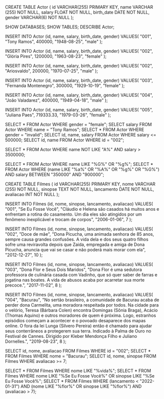 CREATE TABLE Actor (
    id VARCHAR(255) PRIMARY KEY,
    name VARCHAR (255) NOT NULL,
    salary FLOAT NOT NULL,
    birth_date DATE NOT NULL,
    gender VARCHAR(6) NOT NULL
);

SHOW DATABASES;
SHOW TABLES;
DESCRIBE Actor;

INSERT INTO Actor (id, name, salary, birth_date, gender)
VALUES(
  "001", 
  "Tony Ramos",
  400000,
  "1948-08-25", 
  "male"
);

INSERT INTO Actor (id, name, salary, birth_date, gender)
VALUES(
  "002", 
  "Glória Pires",
  1200000,
  "1963-08-23", 
  "female"
);

INSERT INTO Actor (id, name, salary, birth_date, gender)
VALUES(
  "002", 
  "Ariosvaldo",
  200000,
  "1970-07-25", 
  "male"
);

INSERT INTO Actor (id, name, salary, birth_date, gender)
VALUES(
  "003", 
  "Fernanda Montenegro",
  300000,
  "1929-10-19", 
  "female"
);

INSERT INTO Actor (id, name, salary, birth_date, gender)
VALUES(
  "004",
  "João Valadarez",
  400000,
  "1949-04-18", 
  "male"
);

INSERT INTO Actor (id, name, salary, birth_date, gender)
VALUES(
  "005", 
  "Juliana Paes",
  719333.33,
  "1979-03-26", 
  "female"
);

SELECT * FROM Actor WHERE gender = "female";
SELECT salary FROM Actor WHERE name = "Tony Ramos";
SELECT * FROM Actor WHERE gender = "invalid";
SELECT id, name, salary FROM Actor WHERE salary <= 500000;
SELECT id, name FROM Actor WHERE id = "002";

SELECT * FROM Actor WHERE name NOT LIKE "A%" AND salary > 3500000;

SELECT * FROM Actor WHERE name LIKE "%G%" OR "%g%";
SELECT * FROM Actor WHERE (name LIKE "%a%" OR "%A%" OR "%g%" OR "%G%") AND salary BETWEEN "350000" AND "900000";

CREATE TABLE Filmes (
    id VARCHAR(255) PRIMARY KEY,
    nome VARCHAR (255) NOT NULL,
	sinopse TEXT NOT NULL,
    lancamento DATE NOT NULL,
    avaliacao INT NOT NULL
);

INSERT INTO Filmes (id, nome, sinopse, lancamento, avaliacao)
VALUES(
  "001",
  "Se Eu Fosse Você",
  "Cláudio e Helena são casados há muitos anos e enfrentam a rotina do casamento. Um dia eles são atingidos por um fenômeno inexplicável e trocam de corpos",
  "2006-01-06", 
  7
);

INSERT INTO Filmes (id, nome, sinopse, lancamento, avaliacao)
VALUES(
  "002",
  "Doce de mãe",
  "Dona Picucha, uma animada senhora de 85 anos, sempre causa grandes confusões. A vida dela e dos seus quatro filhos sofre uma reviravolta depois que Zaida, empregada e amiga de Dona Picucha, anuncia que vai se casar e não poderá mais morar com ela",
  "2012-12-27", 
  10
);

INSERT INTO Filmes (id, nome, sinopse, lancamento, avaliacao)
VALUES(
  "003",
  "Dona Flor e Seus Dois Maridos",
  "Dona Flor é uma sedutora professora de culinária casada com Vadinho, que só quer saber de farras e jogatina nas boates. A vida de abusos acaba por acarretar sua morte precoce.",
  "2017-11-02", 
  8
);

INSERT INTO Filmes (id, nome, sinopse, lancamento, avaliacao)
VALUES(
  "004",
  "Bacurau",
  "No sertão brasileiro, a comunidade de Bacurau acaba de perder dona Carmelita, uma moradora respeitada por todos. Na cidade para o velório, Teresa (Bárbara Colen) encontra Domingas (Sônia Braga), Acácio (Thomas Aquino) e outros moradores de quem é próxima. Logo, estranhos episódios começam a acontecer e o povoado desaparece dos mapas online. O fora da lei Lunga (Silvero Pereira) então é chamado para ajudar seus conterrâneos a protegerem sua terra. Indicado à Palma de Ouro no Festival de Cannes. Dirigido por Kleber Mendonça Filho e Juliano Dornelles.",
  "2019-08-23", 
  8
);

SELECT id, nome, avaliacao FROM Filmes WHERE id = "002";
SELECT * FROM Filmes WHERE nome = "Bacurau";
SELECT id, nome, sinopse FROM Filmes WHERE avaliacao >= 7;

SELECT * FROM Filmes WHERE nome LIKE "%vida%";
 SELECT * FROM Filmes WHERE nome LIKE "%Se Eu Fosse Você%" OR sinopse LIKE "%Se Eu Fosse Você%";
SELECT * FROM Filmes WHERE (lancamento < "2022-01-31") AND (nome LIKE "%flor%" OR sinopse LIKE "%flor%") AND (avaliacao > 7);
